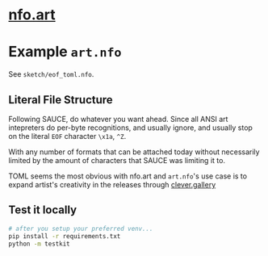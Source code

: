 # [nfo.art]()


# Example `art.nfo`

See `sketch/eof_toml.nfo`.

<!-- TODO: See `art.nfo`. -->

## Literal File Structure

Following SAUCE, do whatever you want ahead.
Since all ANSI art intepreters do per-byte recognitions, and usually ignore,
and usually stop on the literal `EOF` character `\x1a`, `^Z`.

With any number of formats that can be attached today without necessarily
limited by the amount of characters that SAUCE was limiting it to.

TOML seems the most obvious with nfo.art and `art.nfo`'s use case is to expand
artist's creativity in the releases through [clever.gallery]()

## Test it locally

```sh
# after you setup your preferred venv...
pip install -r requirements.txt
python -m testkit
```


